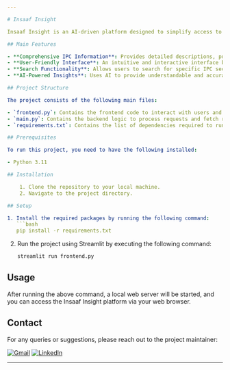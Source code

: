 ```yaml
---

# Insaaf Insight

Insaaf Insight is an AI-driven platform designed to simplify access to legal information, specifically the Indian Penal Code (IPC). This platform aims to democratize legal knowledge, making it accessible and understandable to everyone, regardless of their legal expertise. The project provides detailed information on various sections of the IPC, including descriptions, punishments, and relevant Q&A pairs.

## Main Features

- **Comprehensive IPC Information**: Provides detailed descriptions, punishments, and Q&A for all sections of the Indian Penal Code.
- **User-Friendly Interface**: An intuitive and interactive interface built with Streamlit for easy access to legal information.
- **Search Functionality**: Allows users to search for specific IPC sections and get relevant information quickly.
- **AI-Powered Insights**: Uses AI to provide understandable and accurate legal information.

## Project Structure

The project consists of the following main files:

- `frontend.py`: Contains the frontend code to interact with users and display the information.
- `main.py`: Contains the backend logic to process requests and fetch relevant data.
- `requirements.txt`: Contains the list of dependencies required to run the project.

## Prerequisites

To run this project, you need to have the following installed:

- Python 3.11

## Installation

    1. Clone the repository to your local machine.
    2. Navigate to the project directory.

## Setup

1. Install the required packages by running the following command:
   ```bash
   pip install -r requirements.txt
   ```

2. Run the project using Streamlit by executing the following command:
   ```bash
   streamlit run frontend.py
   ```

## Usage

After running the above command, a local web server will be started, and you can access the Insaaf Insight platform via your web browser.

## Contact

For any queries or suggestions, please reach out to the project maintainer:

[![Gmail](https://upload.wikimedia.org/wikipedia/commons/thumb/4/4e/Gmail_Icon.png/50px-Gmail_Icon.png)](mailto:bhallaishaan23@gmail.com) [![LinkedIn](https://upload.wikimedia.org/wikipedia/commons/thumb/e/e9/Linkedin_icon.svg/50px-Linkedin_icon.svg.png)](https://www.linkedin.com/in/bhalla-ishaan)

---
```

